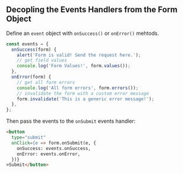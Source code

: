 ## Decopling the Events Handlers from the Form Object

Define an `event` object with `onSuccess()` or `onError()` mehtods.

```javascript
const events = {
  onSuccess(form) {
    alert('Form is valid! Send the request here.');
    // get field values
    console.log('Form Values!', form.values());
  },
  onError(form) {
    // get all form errors
    console.log('All form errors', form.errors());
    // invalidate the form with a custom error message
    form.invalidate('This is a generic error message!');
  },
};
```

Then pass the events to the `onSubmit` events handler:

```html
<button
  type="submit"
  onClick={e => form.onSubmit(e, {
    onSuccess: events.onSuccess,
    onError: events.onError,
  })}
>Submit</button>
```
